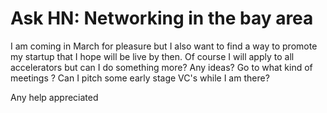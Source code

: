 # Ask HN: Networking in the bay area

I am coming in March for pleasure but I also want to find a way to promote my startup that I hope will be live by then. Of course I will apply to all accelerators but can I do something more? Any ideas? Go to what kind of meetings ? Can I pitch some early stage VC&#x27;s while I am there?<p>Any help appreciated
